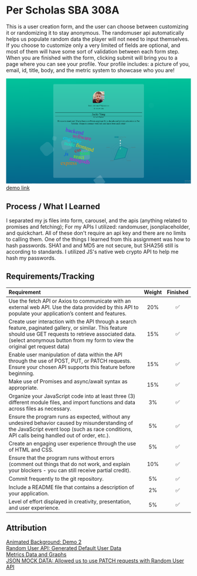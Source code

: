 # Per Scholas SBA 308A 

This is a user creation form, and the user can choose between customizing it or randomizing it to stay anonymous. The randomuser api automatically helps us populate random data the player will not need to input themselves. If you choose to customize only a very limited of fields are optional, and most of them will have some sort of validation between each form step. When you are finished with the form, clicking submit will bring you to a page where you can see your profile. Your profile includes: a picture of you, email, id, title, body, and the metric system to showcase who you are! 

![demo image](image.png)  
[demo link]()

## Process / What I Learned

I separated my js files into form, carousel, and the apis (anything related to promises and fetching); For my APIs I utilized: randomuser, jsonplaceholder, and quickchart. All of these don't require an api key and there are no limits to calling them. One of the things I learned from this assignment was how to hash passwords. SHA1 and and MD5 are not secure, but SHA256 still is according to standards. I utilized JS's native web crypto API to help me hash my passwords. 

## Requirements/Tracking

| Requirement | Weight | Finished |
| :-- | :--: | :--: |
| Use the fetch API or Axios to communicate with an external web API. Use the data provided by this API to populate your application’s content and features. | 20% | ✅ |
| Create user interaction with the API through a search feature, paginated gallery, or similar. This feature should use GET requests to retrieve associated data. (select anonymous button from my form to view the original get request data) | 15% | ✅ |
| Enable user manipulation of data within the API through the use of POST, PUT, or PATCH requests. Ensure your chosen API supports this feature before beginning. | 15% | ✅ |
| Make use of Promises and async/await syntax as appropriate. | 15% | ✅ |
| Organize your JavaScript code into at least three (3) different module files, and import functions and data across files as necessary. | 3% | ✅ |
| Ensure the program runs as expected, without any undesired behavior caused by misunderstanding of the JavaScript event loop (such as race conditions, API calls being handled out of order, etc.). | 5% | ✅ |
| Create an engaging user experience through the use of HTML and CSS. | 5% | ✅ |
| Ensure that the program runs without errors (comment out things that do not work, and explain your blockers - you can still receive partial credit). | 10% | ✅ |
| Commit frequently to the git repository. | 5% | ✅ |
| Include a README file that contains a description of your application. | 2% | ✅ |
| Level of effort displayed in creativity, presentation, and user experience. | 5% | ✅ |

## Attribution
[Animated Background: Demo 2](https://wweb.dev/resources/animated-css-background-generator)  
[Random User API: Generated Default User Data](https://randomuser.me/)  
[Metrics Data and Graphs](https://quickchart.io/)  
[JSON MOCK DATA: Allowed us to use PATCH requests with Random User API](https://jsonplaceholder.typicode.com/)

